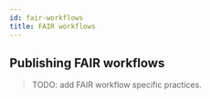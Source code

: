 ```yaml
---
id: fair-workflows
title: FAIR workflows
---
```


## Publishing FAIR workflows

> TODO: add FAIR workflow specific practices.